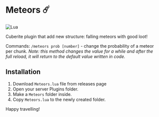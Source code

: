 # Meteors ☄️
![Lua](https://img.shields.io/badge/lua-%232C2D72.svg?style=for-the-badge&logo=lua&logoColor=white)

Cuberite plugin that add new structure: falling meteors with good loot!

Commands:
`/meteors prob [number]` - change the probability of a meteor per chunk. _Note: this method changes the value for a while and after the full reload, it will return to the default value written in code._


## Installation
1. Download `Meteors.lua` file from releases page
2. Open your server Plugins folder.
3. Make a `Meteors` folder inside.
4. Copy `Meteors.lua` to the newly created folder.

Happy travelling!
